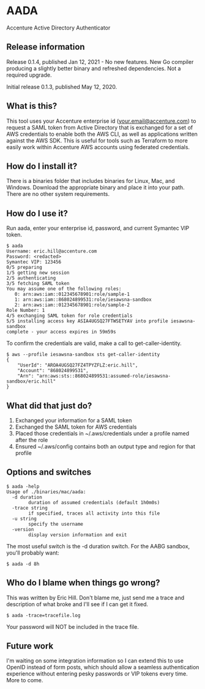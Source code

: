 # AADA
Accenture Active Directory Authenticator

## Release information
Release 0.1.4, published Jan 12, 2021 - No new features.  New Go compiler
producing a slightly better binary and refreshed dependencies.  Not a 
required upgrade.

Initial release 0.1.3, published May 12, 2020.


## What is this?
This tool uses your Accenture enterprise id (your.email@accenture.com) to 
request a SAML token from Active Directory that is exchanged for a set of
AWS credentials to enable both the AWS CLI, as well as applications written
against the AWS SDK.  This is useful for tools such as Terraform to more 
easily work within Accenture AWS accounts using federated credentials.

## How do I install it?
There is a binaries folder that includes binaries for Linux, Mac, and 
Windows.  Download the appropriate binary and place it into your path.
There are no other system requirements.

## How do I use it?
Run aada, enter your enterprise id, password, and current Symantec VIP
token.

```
$ aada
Username: eric.hill@accenture.com
Password: <redacted>
Symantec VIP: 123456
0/5 preparing
1/5 getting new session
2/5 authenticating
3/5 fetching SAML token
You may assume one of the following roles:
   0: arn:aws:iam::012345678901:role/sample-1
   1: arn:aws:iam::868024899531:role/iesawsna-sandbox
   2: arn:aws:iam::012345678901:role/sample-2
Role Number: 1
4/5 exchanging SAML token for role credentials
5/5 installing access key ASIA4UGSQ27FTWSETYAV into profile iesawsna-sandbox
complete - your access expires in 59m59s
```
To confirm the credentials are valid, make a call to get-caller-identity.
```
$ aws --profile iesawsna-sandbox sts get-caller-identity
{
    "UserId": "AROA4UGSQ27FZ4TPYZFLZ:eric.hill",
    "Account": "868024899531",
    "Arn": "arn:aws:sts::868024899531:assumed-role/iesawsna-sandbox/eric.hill"
}
```

## What did that just do?
1. Exchanged your information for a SAML token
2. Exchanged the SAML token for AWS credentials
3. Placed those credentials in ~/.aws/credentials under a profile named after the role
4. Ensured ~/.aws/config contains both an output type and region for that profile

## Options and switches
```
$ aada -help
Usage of ./binaries/mac/aada:
  -d duration
        duration of assumed credentials (default 1h0m0s)
  -trace string
        if specified, traces all activity into this file
  -u string
        specify the username
  -version
        display version information and exit
```
The most useful switch is the -d duration switch.  For the AABG sandbox, you'll
probably want:
```
$ aada -d 8h
```

## Who do I blame when things go wrong?
This was written by Eric Hill.  Don't blame me, just send me a trace and 
description of what broke and I'll see if I can get it fixed.
```
$ aada -trace=tracefile.log
```
Your password will NOT be included in the trace file.

## Future work
I'm waiting on some integration information so I can extend this to use
OpenID instead of form posts, which should allow a seamless authentication
experience without entering pesky passwords or VIP tokens every time.  More
to come.
